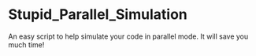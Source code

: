 # Stupid_Parallel_Simulation
An easy script to help simulate your code in parallel mode. It will save you much time!
